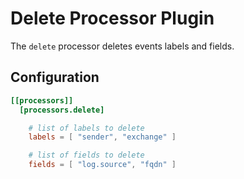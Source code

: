 # Delete Processor Plugin

The `delete` processor deletes events labels and fields.

## Configuration
```toml
[[processors]]
  [processors.delete]

    # list of labels to delete
    labels = [ "sender", "exchange" ]

    # list of fields to delete
    fields = [ "log.source", "fqdn" ]
```
